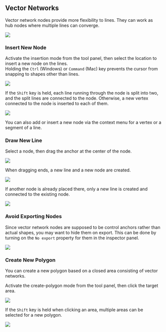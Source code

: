 ## Vector Networks

Vector network nodes provide more flexibility to lines. They can work as hub nodes where multiple lines can converge.

![](/assets/vn-intro.png)

### Insert New Node

Activate the insertion mode from the tool panel, then select the location to insert a new node on the lines.  
Holding the `Ctrl` (Windows) or `Command` (Mac) key prevents the cursor from snapping to shapes other than lines.

![](/assets/vn-insert-1.png)

If the `Shift` key is held, each line running through the node is split into two, and the split lines are connected to the node. Otherwise, a new vertex connected to the node is inserted to each of them.

![](/assets/vn-insert-2.png)

You can also add or insert a new node via the context menu for a vertex or a segment of a line.

### Draw New Line

Select a node, then drag the anchor at the center of the node.

![](/assets/vn-draw-1.png)

When dragging ends, a new line and a new node are created.

![](/assets/vn-draw-2.png)

If another node is already placed there, only a new line is created and connected to the existing node.

![](/assets/vn-draw-3.png)

### Avoid Exporting Nodes

Since vector network nodes are supposed to be control anchors rather than actual shapes, you may want to hide them on export. This can be done by turning on the `No export` property for them in the inspector panel.

![](/assets/vn-noexport.png)

### Create New Polygon

You can create a new polygon based on a closed area consisting of vector networks.

Activate the create-polygon mode from the tool panel, then click the target area.

![](/assets/vn-createpolygon-2.png)

If the `Shift` key is held when clicking an area, multiple areas can be selected for a new polygon.

![](/assets/vn-createpolygon-1.png)
